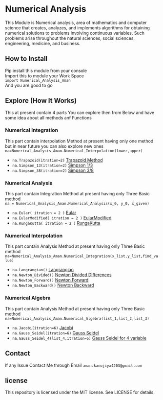 # Numerical Analysis

This Module is Numerical analysis, area of mathematics and computer science that creates, analyzes, and implements algorithms for obtaining numerical solutions to problems involving continuous variables. Such problems arise throughout the natural sciences, social sciences, engineering, medicine, and business.

## How to Install

Pip install this module from your console<br/>
Import this to module your Work Space<br/>
`import Numerical_Analysis_Aman`<br/>
And you are good to go

## Explore (How It Works)

This at present contain 4 parts You can explore then from Below and have some
idea about all methods anf Functions

### Numerical Integration

This part contain interpolation Method at present having only one method but in near future you can also explore new ones
`na=Numerical_Analysis_Aman.Numerical_Interpolation(lower,upper)`

- `na.Trapazoid(itration=2)` [Trapazoid Method]("https://en.wikipedia.org/wiki/Trapezoidal_rule#:~:text=The%20trapezoidal%20rule%20is%20one,similar%20to%20the%20trapezoid%20rule.")
- `na.Simpson_13(itration=2)` [Simpson 1/3]("https://en.wikipedia.org/wiki/Simpson%27s_rule")
- `na.Simpson_38(itration=2)` [Simpson 3/8]("https://en.wikipedia.org/wiki/Simpson%27s_rule")

### Numerical Analysis

This part contain Integration Method at present having only Three Basic method <br/>
`na = Numerical_Analysis_Aman.Numerical_Analysis(x_0, y_0, x_given)`

- `na.Eular( itration = 2 )` [Eular]("https://en.wikipedia.org/wiki/Euler_method")
- `na.EularModified( itration = 2 )` [EularModified]("https://en.wikipedia.org/wiki/Euler_method")
- `na.RungaKutta( itration = 2 )` [RungaKutta]("https://en.wikipedia.org/wiki/Runge%E2%80%93Kutta_methods")

### Numerical Interpolation

This part contain Analysis Method at present having only Three Basic method <br/>
`na=Numerical_Analysis_Aman.Numerical_Integration(x_list,y_list,find_value)`

- `na.Langrangian()` [Langrangian]("https://en.wikipedia.org/wiki/Lagrange_polynomial")
- `na.Newton_Divided()` [Newton Divided Differences]("https://en.wikipedia.org/wiki/Divided_differences")
- `na.Newton_Forward()` [Newton Forward]("https://en.wikipedia.org/wiki/Newton_polynomial")
- `na.Newton_Backward()` [Newton Backward]("https://en.wikipedia.org/wiki/Newton_polynomial")

### Numerical Algebra

This part contain Analysis Method at present having only Three Basic method <br/>
`na=Numerical_Analysis_Aman.Numerical_Algebra(list_1,list_2,list_3)`

- `na.Jacobi(itration=6)` [Jacobi]("https://en.wikipedia.org/wiki/Jacobi_method")
- `na.Gauss_Seidel(itration=6)` [Gauss Seidel]("https://en.wikipedia.org/wiki/Gauss%E2%80%93Seidel_method")
- `na.Gauss_Seidel_4(list_4,itration=6)` [Gauss Seidel for 4 variable]("https://en.wikipedia.org/wiki/Gauss%E2%80%93Seidel_method")

## Contact

If any Issue Contact Me through Email `aman.kanojiya4203@gmail.com`

## license

This repository is licensed under the MIT license.
See LICENSE for details.
